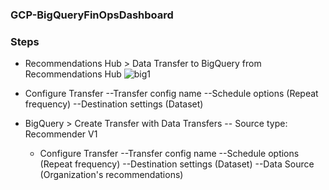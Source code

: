 ### GCP-BigQueryFinOpsDashboard

### Steps

- Recommendations Hub > Data Transfer to BigQuery from Recommendations Hub
![big1](https://github.com/user-attachments/assets/50bf9539-9e19-4c17-a488-8743c0687bdf)
- Configure Transfer
  --Transfer config name
  --Schedule options (Repeat frequency)
  --Destination settings (Dataset)

- BigQuery > Create Transfer with Data Transfers
  -- Source type: Recommender V1
    - Configure Transfer
      --Transfer config name
      --Schedule options (Repeat frequency)
      --Destination settings (Dataset)
      --Data Source (Organization's recommendations)
